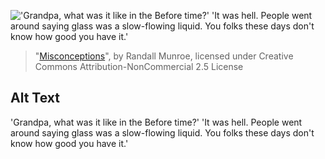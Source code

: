 !['Grandpa, what was it like in the Before time?' 'It was hell. People went around saying glass was a slow-flowing liquid. You folks these days don't know how good you have it.'](https://imgs.xkcd.com/comics/misconceptions.png)
> "[Misconceptions](https://xkcd.com/843/)", by Randall Munroe, licensed under Creative Commons Attribution-NonCommercial 2.5 License

## Alt Text
'Grandpa, what was it like in the Before time?' 'It was hell. People went around saying glass was a slow-flowing liquid. You folks these days don't know how good you have it.'
